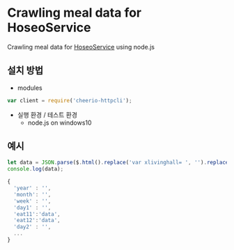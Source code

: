 # Crawling meal data for HoseoService

Crawling meal data for [HoseoService](https://github.com/Xenia101/HoseoService-on-Kakao-ch) using node.js

## 설치 방법

- modules
```javascript 
var client = require('cheerio-httpcli');
``` 

- 실행 환경 / 테스트 환경
  - node.js on windows10
  
## 예시

```javascript
let data = JSON.parse($.html().replace('var xlivinghall= ', '').replace(';', ''));
console.log(data);
```

```javascript
{
  'year' : '',
  'month': '',
  'week' : '',
  'day1' : '',
  'eat11':'data',
  'eat12':'data',
  'day2' : '',
  ...
}
```
